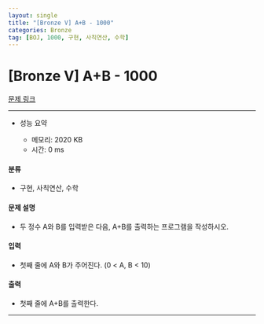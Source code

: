 ```yaml
---
layout: single
title: "[Bronze V] A+B - 1000"
categories: Bronze
tag: [BOJ, 1000, 구현, 사칙연산, 수학]
---
```


# [Bronze V] A+B - 1000

[문제 링크](https://www.acmicpc.net/problem/1000)

---

- 성능 요약

  - 메모리: 2020 KB  
  - 시간: 0 ms



#### 분류

  - 구현, 사칙연산, 수학



#### 문제 설명

  - 두 정수 A와 B를 입력받은 다음, A+B를 출력하는 프로그램을 작성하시오.



#### 입력

  - 첫째 줄에 A와 B가 주어진다. (0 < A, B < 10)




#### 출력

  - 첫째 줄에 A+B를 출력한다.

---

